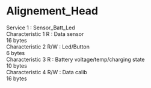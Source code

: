 # Alignement_Head  
Service 1 : Sensor_Batt_Led  
Characteristic 1 R : Data sensor  
  16 bytes  
Characteristic 2 R/W : Led/Button  
  6 bytes  
Characteristic 3 R : Battery voltage/temp/charging state  
  10 bytes  
Characteristic 4 R/W : Data calib  
  16 bytes  
